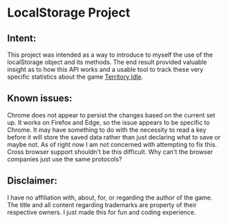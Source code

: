 # LocalStorage Project

## Intent:
This project was intended as a way to introduce to myself the use of the localStorage object and its methods. The end result provided valuable insight as to how this API works and a usable tool to track these very specific statistics about the game [Territory Idle](https://store.steampowered.com/app/1017100/Territory_Idle/).

## Known issues:
Chrome does not appear to persist the changes based on the current set up. It works on Firefox and Edge, so the issue appears to be specific to Chrome. It may have something to do with the necessity to read a key before it will store the saved data rather than just declaring what to save or maybe not. As of right now I am not concerned with attempting to fix this. Cross browser support shouldn't be this difficult. Why can't the browser companies just use the same protocols? 

## Disclaimer:
I have no affiliation with, about, for, or regarding the author of the game. The title and all content regarding trademarks are property of their respective owners. I just made this for fun and coding experience.
